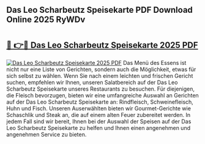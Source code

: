 ## Das Leo Scharbeutz Speisekarte PDF Download Online 2025 RyWDv

# <h2><a href="http://gccyc5.nevu.top/?p=Das+Leo+Scharbeutz+Speisekarte">🔗 👉🔴 Das Leo Scharbeutz Speisekarte 2025 PDF</a></h2>

[![Das Leo Scharbeutz Speisekarte 2025 PDF](https://i.imgur.com/dBaPXMq.png)](http://gccyc5.nevu.top/?p=Das+Leo+Scharbeutz+Speisekarte)
Das Menü des Essens ist nicht nur eine Liste von Gerichten, sondern auch die Möglichkeit, etwas für sich selbst zu wählen. Wenn Sie nach einem leichten und frischen Gericht suchen, empfehlen wir Ihnen, unseren Salatbereich auf der Das Leo Scharbeutz Speisekarte unseres Restaurants zu besuchen. Für diejenigen, die Fleisch bevorzugen, bieten wir eine umfangreiche Auswahl an Gerichten auf der Das Leo Scharbeutz Speisekarte an: Rindfleisch, Schweinefleisch, Huhn und Fisch. Unseren Auserwählten bieten wir Gourmet-Gerichte wie Schaschlik und Steak an, die auf einem alten Feuer zubereitet werden. In jedem Fall sind wir bereit, Ihnen bei der Auswahl der Speisen auf der Das Leo Scharbeutz Speisekarte zu helfen und Ihnen einen angenehmen und angenehmen Service zu bieten.
